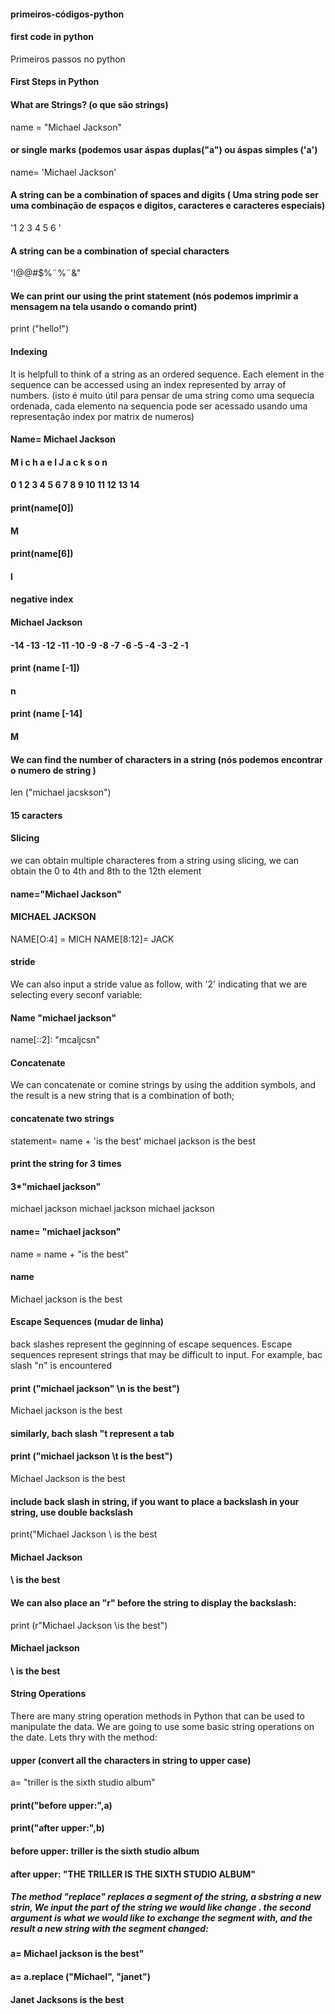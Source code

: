#### primeiros-códigos-python
#### first code in python
Primeiros passos no python
#### First Steps in Python
#### What are Strings? (o que são strings)
name = "Michael Jackson"
#### or single marks (podemos usar áspas duplas("a") ou áspas simples ('a')
name= 'Michael Jackson'
#### A string can be a combination of spaces and digits ( Uma string pode ser uma combinação de espaços e digitos, caracteres e caracteres especiais)
'1 2 3 4 5 6 '
#### A string can be a combination of special characters
'!@@#$%¨%¨&"
#### We can print our using the print statement (nós podemos imprimir a mensagem na tela usando o comando print)
print ("hello!")
#### Indexing
It is helpfull to think of a string as an ordered sequence. Each element in the sequence can be accessed using an index represented by array of numbers. (isto é muito útil para pensar de uma string como uma sequecia ordenada, cada elemento na sequencia pode ser acessado usando uma representação index por matrix de numeros)

#### Name= Michael Jackson
#### M i c h a e l   J a c  k  s  o  n
#### 0  1  2  3  4  5  6 7 8 9 10 11 12 13 14
#### print(name[0])
#### M
#### print(name[6])
#### l
#### negative index
#### Michael Jackson
#### -14 -13 -12 -11 -10 -9 -8 -7 -6 -5 -4 -3 -2 -1
#### print (name [-1])
#### n
#### print (name [-14]
#### M
#### We can find the number of characters in a string (nós podemos encontrar o numero  de string )
len ("michael jacskson")
#### 15  caracters
#### Slicing
 we can obtain multiple characteres from a string using slicing, we can obtain the 0 to 4th and 8th to the 12th element
#### name="Michael Jackson"
#### MICHAEL JACKSON
NAME[O:4] = MICH NAME[8:12]= JACK
#### stride
We can also input a stride value as follow, with '2' indicating that we are selecting every seconf variable:
#### Name "michael jackson"
name[::2]: "mcaljcsn"
#### Concatenate
We can concatenate or comine strings by using the addition symbols, and the result is a new string that is a combination of both;
#### concatenate two strings
statement= name + 'is the best'
michael jackson is the best
#### print the string for 3 times
#### 3*"michael jackson"
michael jackson michael jackson michael jackson
#### name= "michael jackson"
name = name + "is the best"
#### name
Michael jackson is the best
#### Escape Sequences (mudar de linha)
back slashes represent the geginning of escape sequences. Escape sequences represent strings that may be difficult to input.
For example, bac slash "n" is encountered
#### print ("michael jackson" \n is the best")
Michael jackson 
is the best
#### similarly, bach slash "t represent a tab
#### print ("michael jackson \t is the best")
Michael Jackson        is the best
#### include back slash in string, if you want to place a backslash in your string, use double backslash
print("Michael Jackson \\ is the best
#### Michael Jackson 
#### \ is the best
#### We can also place an "r" before the string to display the backslash:
print (r"Michael Jackson \is the best")
#### Michael jackson 
#### \ is the best

#### String Operations
There are many string operation methods in Python that can be used to manipulate the data. We are going to use some basic string operations on the date.
Lets thry with the method:
#### upper (convert all the characters in string to upper case)
a= "triller is the sixth studio album"
#### print("before upper:",a)
#### print("after upper:",b)
#### before upper: triller is the sixth studio album
#### after upper: "THE TRILLER IS THE SIXTH STUDIO ALBUM"
##### The method "replace" replaces a segment of the string, a sbstring a new strin, We input the part of the string we would like change . the second argument is what we would like to exchange the segment with, and the result a new string with the segment changed:
#### a= Michael jackson is the best"
#### a= a.replace ("Michael", "janet")
#### Janet Jacksons is the best




